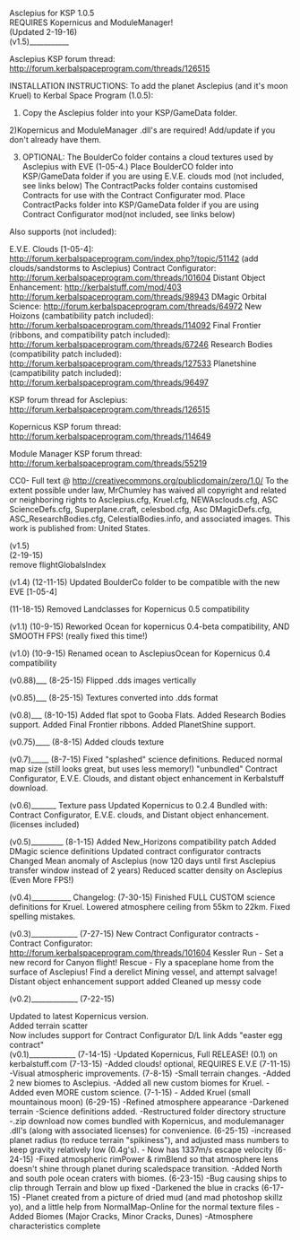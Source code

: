 Asclepius for KSP 1.0.5  
REQUIRES Kopernicus and ModuleManager!  
(Updated 2-19-16)  
(v1.5)___________  

Asclepius KSP forum thread: http://forum.kerbalspaceprogram.com/threads/126515


INSTALLATION INSTRUCTIONS:
To add the planet Asclepius (and it's moon Kruel) to Kerbal Space Program (1.0.5):

1) Copy the Asclepius folder into your KSP/GameData folder.

2)Kopernicus and ModuleManager .dll's are required! Add/update if you don't already have them.

3) OPTIONAL: The BoulderCo folder contains a cloud textures used by Asclepius with EVE (1-05-4.) Place BoulderCO folder into KSP/GameData folder if you are using E.V.E. clouds mod (not included, see links below)
The ContractPacks folder contains customised Contracts for use with the Contract Configurater mod. Place ContractPacks folder into KSP/GameData folder if you are using Contract Configurator mod(not included, see links below)

Also supports (not included):

E.V.E. Clouds [1-05-4]: http://forum.kerbalspaceprogram.com/index.php?/topic/51142 (add clouds/sandstorms to Asclepius)
Contract Configurator: http://forum.kerbalspaceprogram.com/threads/101604
Distant Object Enhancement: http://kerbalstuff.com/mod/403 http://forum.kerbalspaceprogram.com/threads/98943
DMagic Orbital Science: http://forum.kerbalspaceprogram.com/threads/64972
New Hoizons (cambatibility patch included): http://forum.kerbalspaceprogram.com/threads/114092
Final Frontier (ribbons, and compatibility patch included): http://forum.kerbalspaceprogram.com/threads/67246
Research Bodies (compatibility patch included): http://forum.kerbalspaceprogram.com/threads/127533
Planetshine (campatibility patch included): http://forum.kerbalspaceprogram.com/threads/96497

KSP forum thread for Asclepius: http://forum.kerbalspaceprogram.com/threads/126515

Kopernicus KSP forum thread: http://forum.kerbalspaceprogram.com/threads/114649

Module Manager KSP forum thread: http://forum.kerbalspaceprogram.com/threads/55219

CC0- Full text @ http://creativecommons.org/publicdomain/zero/1.0/
To the extent possible under law, MrChumley has waived all copyright and related or neighboring rights to Asclepius.cfg, Kruel.cfg, NEWAsclouds.cfg, ASC ScienceDefs.cfg, Superplane.craft, celesbod.cfg, Asc DMagicDefs.cfg, ASC_ResearchBodies.cfg, CelestialBodies.info, and associated images. This work is published from: United States.

(v1.5)  
(2-19-15)  
remove flightGlobalsIndex  

(v1.4)
(12-11-15)
Updated BoulderCo folder to be compatible with the new EVE [1-05-4]

(11-18-15) Removed Landclasses for Kopernicus 0.5 compatibility

(v1.1)
(10-9-15)
Reworked Ocean for kopernicus 0.4-beta compatibility, AND SMOOTH FPS! (really fixed this time!)

(v1.0)
(10-9-15)
Renamed ocean to AsclepiusOcean for Kopernicus 0.4 compatibility

(v0.88)___
(8-25-15)
Flipped .dds images vertically

(v0.85)___
(8-25-15)
Textures converted into .dds format

(v0.8)___
(8-10-15)
Added flat spot to Gooba Flats.
Added Research Bodies support.
Added Final Frontier ribbons.
Added PlanetShine support.

(v0.75)____
(8-8-15)
Added clouds texture

(v0.7)_____
(8-7-15)
Fixed "splashed" science definitions.
Reduced normal map size (still looks great, but uses less memory!)
"unbundled" Contract Configurator, E.V.E. Clouds, and distant object enhancement in Kerbalstuff download.

(v0.6)_______
Texture pass
Updated Kopernicus to 0.2.4
Bundled with: Contract Configurator, E.V.E. clouds, and Distant object enhancement. (licenses included)

(v0.5)_________
(8-1-15)
Added New_Horizons compatibility patch
Added DMagic science definitions
Updated contract configurator contracts
Changed Mean anomaly of Asclepius (now 120 days until first Asclepius transfer window instead of 2 years)
Reduced scatter density on Asclepius (Even More FPS!)

(v0.4)___________
Changelog:
(7-30-15)
Finished FULL CUSTOM science definitions for Kruel.
Lowered atmosphere ceiling from 55km to 22km.
Fixed spelling mistakes.

(v0.3)_____________
(7-27-15)
New Contract Configurator contracts - Contract Configurator: http://forum.kerbalspaceprogram.com/threads/101604
Kessler Run - Set a new record for Canyon flight!
Rescue - Fly a spaceplane home from the surface of Asclepius!
Find a derelict Mining vessel, and attempt salvage!
Distant object enhancement support added
Cleaned up messy code

(v0.2)_____________
(7-22-15)

Updated to latest Kopernicus version.  
Added terrain scatter  
Now includes support for Contract Configurator D/L link Adds "easter egg contract"  
(v0.1)_____________
(7-14-15) -Updated Kopernicus, Full RELEASE! (0.1) on kerbalstuff.com
(7-13-15) -Added clouds! optional, REQUIRES E.V.E
(7-11-15) -Visual atmospheric improvements.
(7-8-15) -Small terrain changes. -Added 2 new biomes to Asclepius. -Added all new custom biomes for Kruel. -Added even MORE custom science.
(7-1-15) - Added Kruel (small mountainous moon)
(6-29-15) -Refined atmosphere appearance -Darkened terrain -Science definitions added. -Restructured folder directory structure -.zip download now comes bundled with Kopernicus, and modulemanager .dll's (along with associated licenses) for convenience.
(6-25-15) -increased planet radius (to reduce terrain "spikiness"), and adjusted mass numbers to keep gravity relatively low (0.4g's). - Now has 1337m/s escape velocity
(6-24-15) -Fixed atmospheric rimPower & rimBlend so that atmosphere lens doesn't shine through planet during scaledspace transition. -Added North and south pole ocean craters with biomes.
(6-23-15) -Bug causing ships to clip through Terrain and blow up fixed -Darkened the blue in cracks
(6-17-15) -Planet created from a picture of dried mud (and mad photoshop skillz yo), and a little help from NormalMap-Online for the normal texture files -Added Biomes (Major Cracks, Minor Cracks, Dunes) -Atmosphere characteristics complete
